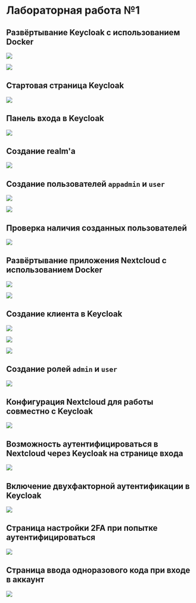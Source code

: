 # Лабораторная работа №1

## Развёртывание Keycloak с использованием Docker

![](screenshots/keycloak-docker.png)

![](screenshots/keycloak-works.png)

## Стартовая страница Keycloak

![](screenshots/keycloak-start_page.png)

## Панель входа в Keycloak

![](screenshots/keycloak-auth.png)

## Создание realm'а

![](screenshots/create-realm.png)

## Создание пользователей `appadmin` и `user`

![](screenshots/create-appadmin.png)

![](screenshots/create-user.png)

## Проверка наличия созданных пользователей

![](screenshots/created-users.png)

## Развёртывание приложения Nextcloud с использованием Docker

![](screenshots/nextcloud-docker.png)

![](screenshots/nextcloud-works.png)

## Создание клиента в Keycloak

![](screenshots/create-client-1.png)

![](screenshots/client-client-2.png)

![](screenshots/client-client-3.png)

## Создание ролей `admin` и `user`

![](screenshots/created-roles.png)

## Конфигурация Nextcloud для работы совместно с Keycloak

![](screenshots/configuration.png)

## Возможность аутентифицироваться в Nextcloud через Keycloak на странице входа

![](screenshots/nextcloud-with-keycloak.png)

## Включение двухфакторной аутентификации в Keycloak

![](screenshots/required-otp.png)

## Страница настройки 2FA при попытке аутентифицироваться

![](screenshots/setup-otp.png)

## Страница ввода одноразового кода при входе в аккаунт

![](screenshots/otp-enabled.png)

